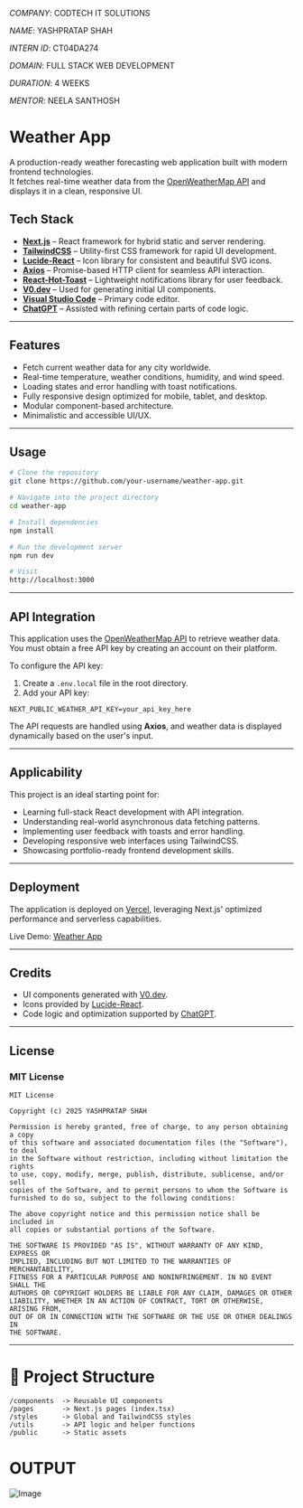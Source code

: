 
*COMPANY*: CODTECH IT SOLUTIONS

*NAME*: YASHPRATAP SHAH

*INTERN ID*: CT04DA274

*DOMAIN*: FULL STACK WEB DEVELOPMENT

*DURATION*: 4 WEEKS

*MENTOR*: NEELA SANTHOSH


# Weather App

A production-ready weather forecasting web application built with modern frontend technologies.\
It fetches real-time weather data from the [OpenWeatherMap API](https://openweathermap.org/api) and displays it in a clean, responsive UI.

## Tech Stack

- **[Next.js](https://nextjs.org/)** – React framework for hybrid static and server rendering.
- **[TailwindCSS](https://tailwindcss.com/)** – Utility-first CSS framework for rapid UI development.
- **[Lucide-React](https://lucide.dev/)** – Icon library for consistent and beautiful SVG icons.
- **[Axios](https://axios-http.com/)** – Promise-based HTTP client for seamless API interaction.
- **[React-Hot-Toast](https://react-hot-toast.com/)** – Lightweight notifications library for user feedback.
- **[V0.dev](https://v0.dev/)** – Used for generating initial UI components.
- **[Visual Studio Code](https://code.visualstudio.com/)** – Primary code editor.
- **[ChatGPT](https://openai.com/chatgpt)** – Assisted with refining certain parts of code logic.

---

## Features

- Fetch current weather data for any city worldwide.
- Real-time temperature, weather conditions, humidity, and wind speed.
- Loading states and error handling with toast notifications.
- Fully responsive design optimized for mobile, tablet, and desktop.
- Modular component-based architecture.
- Minimalistic and accessible UI/UX.

---

## Usage

```bash
# Clone the repository
git clone https://github.com/your-username/weather-app.git

# Navigate into the project directory
cd weather-app

# Install dependencies
npm install

# Run the development server
npm run dev

# Visit
http://localhost:3000
```

---

## API Integration

This application uses the [OpenWeatherMap API](https://openweathermap.org/api) to retrieve weather data.\
You must obtain a free API key by creating an account on their platform.

To configure the API key:

1. Create a `.env.local` file in the root directory.
2. Add your API key:

```env
NEXT_PUBLIC_WEATHER_API_KEY=your_api_key_here
```

The API requests are handled using **Axios**, and weather data is displayed dynamically based on the user's input.

---

## Applicability

This project is an ideal starting point for:

- Learning full-stack React development with API integration.
- Understanding real-world asynchronous data fetching patterns.
- Implementing user feedback with toasts and error handling.
- Developing responsive web interfaces using TailwindCSS.
- Showcasing portfolio-ready frontend development skills.

---

## Deployment

The application is deployed on [Vercel](https://vercel.com/), leveraging Next.js' optimized performance and serverless capabilities.

Live Demo: [Weather App](https://weather-app-phi-five-98.vercel.app/)

---

## Credits

- UI components generated with [V0.dev](https://v0.dev/).
- Icons provided by [Lucide-React](https://lucide.dev/).
- Code logic and optimization supported by [ChatGPT](https://openai.com/chatgpt).

---

## License

### MIT License

```
MIT License

Copyright (c) 2025 YASHPRATAP SHAH

Permission is hereby granted, free of charge, to any person obtaining a copy
of this software and associated documentation files (the "Software"), to deal
in the Software without restriction, including without limitation the rights
to use, copy, modify, merge, publish, distribute, sublicense, and/or sell
copies of the Software, and to permit persons to whom the Software is
furnished to do so, subject to the following conditions:

The above copyright notice and this permission notice shall be included in
all copies or substantial portions of the Software.

THE SOFTWARE IS PROVIDED "AS IS", WITHOUT WARRANTY OF ANY KIND, EXPRESS OR
IMPLIED, INCLUDING BUT NOT LIMITED TO THE WARRANTIES OF MERCHANTABILITY,
FITNESS FOR A PARTICULAR PURPOSE AND NONINFRINGEMENT. IN NO EVENT SHALL THE
AUTHORS OR COPYRIGHT HOLDERS BE LIABLE FOR ANY CLAIM, DAMAGES OR OTHER
LIABILITY, WHETHER IN AN ACTION OF CONTRACT, TORT OR OTHERWISE, ARISING FROM,
OUT OF OR IN CONNECTION WITH THE SOFTWARE OR THE USE OR OTHER DEALINGS IN
THE SOFTWARE.
```

---

# 📂 Project Structure

```
/components  -> Reusable UI components
/pages       -> Next.js pages (index.tsx)
/styles      -> Global and TailwindCSS styles
/utils       -> API logic and helper functions
/public      -> Static assets
```

# OUTPUT

![Image](https://github.com/user-attachments/assets/69990135-38d8-4337-bca4-e12fa56b5e4d)

